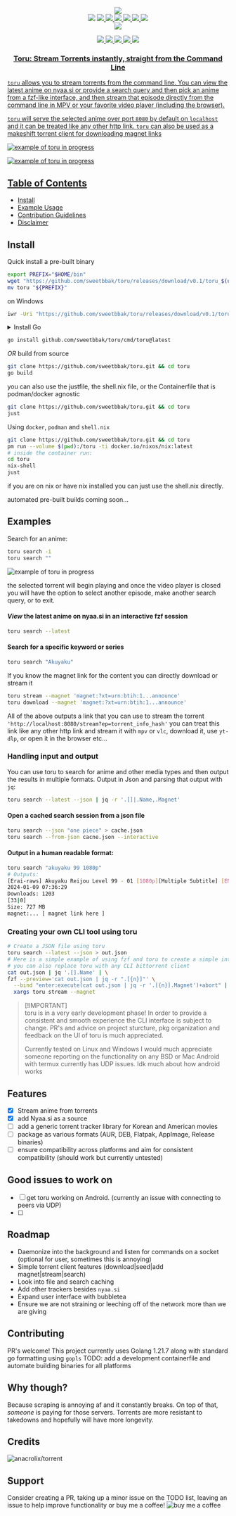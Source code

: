<p align="center">
  <img src="assets/toru.png" />
<br>
<a href="http://makeapullrequest.com"><img src="https://img.shields.io/badge/PRs-welcome-brightgreen.svg"></a>
<a href="#Linux"><img src="https://img.shields.io/badge/os-linux-brightgreen">
<a href="#MacOS"><img src="https://img.shields.io/badge/os-mac-brightgreen">
<a href="#Android"><img src="https://img.shields.io/badge/os-android-brightgreen">
<a href="#Windows"><img src="https://img.shields.io/badge/os-windows-yellowgreen">
<a href="#iOS"><img src="https://img.shields.io/badge/os-ios-yellow">
<a href="#Steam-deck"><img src="https://img.shields.io/badge/os-steamdeck-yellow">
<br>
<a href="https://github.com/sweetbbak"><img src="https://img.shields.io/badge/creator-sweet-green"></a>
<br>
</p>

<p align="center">
<a href="#golang"><img src="https://img.shields.io/badge/go-%2300ADD8.svg?style=for-the-badge&logo=go&logoColor=white">
<a href="go"><img src="https://img.shields.io/badge/Linux-FCC624?style=for-the-badge&logo=linux&logoColor=black">
<a href="linux"><img src="https://img.shields.io/badge/Windows-0078D6?style=for-the-badge&logo=windows&logoColor=white">
<a href="bsd"><img src="https://img.shields.io/badge/-OpenBSD-%23FCC771?style=for-the-badge&logo=openbsd&logoColor=black">
<a href="mac"><img src="https://img.shields.io/badge/mac%20os-000000?style=for-the-badge&logo=macos&logoColor=F0F0F0">
</p>

<h3 align="center">
Toru: Stream Torrents instantly, straight from the Command Line
</h3>

`toru` allows you to stream torrents from the command line. You can view the latest anime on nyaa.si
or provide a search query and then pick an anime from a fzf-like interface, and then stream that episode
directly from the command line in MPV or your favorite video player (including the browser).

`toru` will serve the selected anime over port `8080` by default on `localhost` and it can be treated
like any other http link. `toru` can also be used as a makeshift torrent client for downloading magnet links

![example of toru in progress](assets/example.gif)

![example of toru in progress](assets/search.png)

## Table of Contents

- [Install](#install)
- [Example Usage](#examples)
- [Contribution Guidelines](./CONTRIBUTING.md)
- [Disclaimer](./disclaimer.md)

## Install

Quick install a pre-built binary

```sh
export PREFIX="$HOME/bin"
wget "https://github.com/sweetbbak/toru/releases/download/v0.1/toru_$(uname -s)_$(uname -m).tar.gz" -O - | tar -xz
mv toru "${PREFIX}"
```

on Windows
```sh
iwr -Uri "https://github.com/sweetbbak/toru/releases/download/v0.1/toru_Windows_x86_64.zip" -OutFile toru_Windows_x86_64.zip
```

<details closed>
  <summary>Install Go</summary>
  <a href="https://go.dev/doc/install">Install go</a>
  Go should also be available in most distro's package managers, as well as scoop and brew.
</details>

```sh
go install github.com/sweetbbak/toru/cmd/toru@latest
```
*OR* build from source
```sh
git clone https://github.com/sweetbbak/toru.git && cd toru
go build
```

you can also use the justfile, the shell.nix file, or the Containerfile that is podman/docker agnostic
```sh
git clone https://github.com/sweetbbak/toru.git && cd toru
just
```

Using `docker`, `podman` and `shell.nix`
```sh
git clone https://github.com/sweetbbak/toru.git && cd toru
pm run --volume $(pwd):/toru -ti docker.io/nixos/nix:latest
# inside the container run:
cd toru
nix-shell
just
```
if you are on nix or have nix installed you can just use the shell.nix directly.

automated pre-built builds coming soon...

## Examples

Search for an anime:
```sh
toru search -i
toru search ""
```
![example of toru in progress](assets/search.png)

the selected torrent will begin playing and once the video player is closed
you will have the option to select another episode, make another search query,
or to exit.

#### *View* the latest anime on nyaa.si in an interactive fzf session
```sh
toru search --latest
```

#### Search for a specific keyword or series
```sh
toru search "Akuyaku"
```

If you know the magnet link for the content you can directly download or stream it

```sh
toru stream --magnet 'magnet:?xt=urn:btih:1...announce'
toru download --magnet 'magnet:?xt=urn:btih:1...announce'
```

All of the above outputs a link that you can use to stream the torrent `'http://localhost:8080/stream?ep=torrent_info_hash'`
you can treat this link like any other http link and stream it with `mpv` or `vlc`, download it, use `yt-dlp`, or open it in the browser etc...

### Handling input and output

You can use toru to search for anime and other media types and then output the results in multiple formats.
Output in Json and parsing that output with `jq`:

```sh
toru search --latest --json | jq -r '.[]|.Name,.Magnet'
```

#### Open a cached search session from a json file
```sh
toru search --json "one piece" > cache.json
toru search --from-json cacne.json --interactive
```

#### Output in a human readable format:

```sh
toru search "akuyaku 99 1080p"
# Outputs:
[Erai-raws] Akuyaku Reijou Level 99 - 01 [1080p][Multiple Subtitle] [ENG][POR-BR][SPA-LA][SPA][ARA][FRE][GER][ITA][RUS]
2024-01-09 07:36:29
Downloads: 1203
[33|0]
Size: 727 MB
magnet:... [ magnet link here ]

```

### Creating your own CLI tool using toru
```sh
# Create a JSON file using toru
toru search --latest --json > out.json
# Here is a simple example of using fzf and toru to create a simple interace to select and play torrents
# you can also replace toru with any CLI bittorrent client
cat out.json | jq '.[].Name' | \
fzf --preview='cat out.json | jq -r ".[{n}]"' \
  --bind "enter:execute(cat out.json | jq -r '.[{n}].Magnet')+abort" | \
  xargs toru stream --magnet
```

> [!IMPORTANT]\
> toru is in a very early development phase! In order to provide a consistent and smooth experience 
> the CLI interface is subject to change. PR's and advice on project sturcture, pkg organization and
> feedback on the UI of toru is much appreciated.
>
> Currently tested on Linux and Windows
> I would much appreciate someone reporting on the functionality on any BSD or Mac
> Android with termux currently has UDP issues. Idk much about how android works

## Features
- [X] Stream anime from torrents
- [X] add Nyaa.si as a source
- [ ] add a generic torrent tracker library for Korean and American movies
- [ ] package as various formats (AUR, DEB, Flatpak, AppImage, Release binaries)
- [ ] ensure compatibility across platforms and aim for consistent compatibility (should work but currently untested)

## Good issues to work on
- [ ] get toru working on Android. (currently an issue with connecting to peers via UDP)
- [ ] 

## Roadmap
- Daemonize into the background and listen for commands on a socket (optional for user, sometimes this is annoying)
- Simple torrent client features (download|seed|add magnet|stream|search)
- Look into file and search caching
- Add other trackers besides `nyaa.si`
- Expand user interface with bubbletea
- Ensure we are not straining or leeching off of the network more than we are giving

## Contributing
PR's welcome! This project currently uses Golang 1.21.7 along with standard go formatting using `gopls`
TODO: add a development containerfile and automate building binaries for all platforms

## Why though?
Because scraping is annoying af and it constantly breaks. On top of that, *someone* is paying for those servers.
Torrents are more resistant to takedowns and hopefully will have more longevity.

## Credits
![anacrolix/torrent](https://github.com/anacrolix/torrent)

## Support
Consider creating a PR, taking up a minor issue on the TODO list, leaving an issue to help improve functionality or buy
me a coffee!
![buy me a coffee](https://img.shields.io/badge/Buy%20Me%20a%20Coffee-ffdd00?style=for-the-badge&logo=buy-me-a-coffee&logoColor=black)
